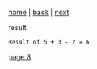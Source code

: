 [home](./page01.md) | [back](./page06.md) | [next](./page08.md)

result
```
Result of 5 + 3 - 2 = 6
```
[page 8](./page08.md)
